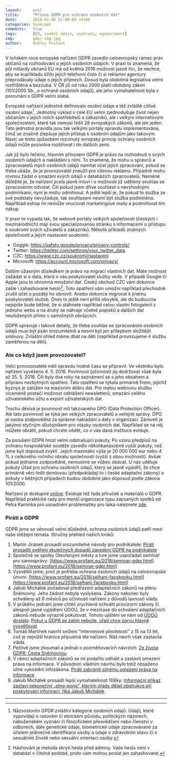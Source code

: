 ```yaml
---
layout:     post
title:      "Přínos GDPR pro ochranu osobních dat"
date:       2019-01-06 22:00:00 +0100
categories: Soukromí
comments:   true
tags:       [EU, osobní údaje, soukromí, egovernment]
img:        gdpr-img.jpg
author:     Ondřej Profant
---
```


V loňském roce evropské nařízení GDPR zavedlo celoevropský rámec práv občanů na rozhodování o jejich osobních údajích. V praxi to znamená, že půl miliardy občanů EU má od května 2018 možnost jasně říci, že nechce, aby se kupříkladu šířilo jejich telefonní číslo či si reklamní agentury přeprodávaly údaje o jejich příjmech. Dosud byla obdobná legislativa velmi roztříštěná a bezzubá. V ČR již od roku 2000 platil obdobný zákon (101/2000 Sb., o ochraně osobních údajů), ale jeho vymahatelnost byla v porovnání s GDPR velmi slabá.

<!--more-->

Evropské nařízení jednotně definovalo osobní údaje a též zvláště citlivé osobní údaje[^1]. Jednotný výklad v celé EU velmi zjednodušuje život nejen občanům v jejich rolích spotřebitelů a zákazníků, ale i velkým internetovým společnostem, které tak nemusí řešit 28 evropských zákonů, ale jen jeden. Tato jednotná pravidla jsou tak velkými portály opravdu implementována, čímž se značně zlepšuje jejich přístup k osobním údajům jako takovým. Navíc se tímto způsobem rozvinutý evropský princip ochrany osobních údajů může pozvolna rozšiřovat i do dalších zemí.

Jak již bylo řečeno, hlavním přínosem GDPR je právo na rozhodnutí o svých osobních údajích a nakládání s nimi. To znamená, že mohu u správců a zpracovatelů mých osobních údajů namítat účel jejich zpracování, pokud se třeba ukáže, že je provozovatel zneužil pro cílenou reklamu. Případně mohu rovnou žádat o smazání svých údajů v databázích zpracovatelů. Neméně důležité je, že nařízení zcela jasně mluví i o možnosti již udělený souhlas se zpracováním odvolat. Čili pokud jsem dříve souhlasil s nevýhodnými podmínkami, nyní je mohu odmítnout. A ještě lepší je, že pokud to služba ze své podstaty nevyžaduje, tak souhlasem nesmí být služba podmíněna. Například eshop mi nemůže vnucovat marketingové maily a podmiňovat tím nákup.

V praxi to vypadá tak, že webové portály velkých společností (českých i mezinárodních) mají svou specializovanou stránku s informacemi o přístupu k soukromí svých uživatelů a zákazníků. Několik příkladů známých společností a jejich nastavení soukromí:

* Goggle: https://safety.google/privacy/privacy-controls/
* Twitter: https://twitter.com/settings/your_twitter_data
* CZC: https://www.czc.cz/soukromi/nastaveni
* Microsoft: https://account.microsoft.com/privacy/

Dalším úžasným důsledkem je právo na migraci vlastních dat. Máte možnost zažádat si o data, která o vás poskytovatel služby vede. V případě Google či Apple jsou to ohromná množství dat. Český obchod CZC vám dokonce zašle i zahashované heslo[^2]. Toto opatření vám umožní například přechodně zrušit účet a později ho obnovit. Anebo dokonce migrovat k jinému poskytovateli služeb. Dnes to ještě není příliš obvyklé, ale do budoucna nejspíše bude běžné, že si stáhnete například celou vlastní fotogalerii z jednoho webu a na druhý se nahraje včetně popisků a dalších dat neuložených přímo v samotných obrázcích.

GDPR upravuje i takové detaily, že třeba souhlas se zpracováním osobních údajů musí být psán srozumitelně a nesmí být jen přílepkem složitější smlouvy. Zvláštní ohled máme dbát na děti (například provozujeme-li službu zaměřenou na děti).

### Ale co když jsem provozovatel?

Velcí provozovatelé měli opravdu hodně času se připravit. Ve věstníku bylo nařízení vyvěšeno 4. 5. 2016. Povinnost (účinnost) jej dodržovat však byla až 25. 5. 2018. Čili byly dva roky na seznámení se s jeho obsahem a přípravu nezbytných opatření. Tato opatření se týkala primárně firem, jejichž byznys je založen na masivním sběru dat. Pro malou webovou službu víceméně postačí možnost odhlášení newsletterů, smazání celého uživatelského účtu a export uživatelských dat.

Trochu děsivá je povinnost mít takzvaného DPO (Data Protection Officer). Ale tato povinnost se týká jen velkých zpracovatelů a veřejné správy. DPO je osoba zodpovědná za správné nakládání s daty v organizaci. Zároveň je jakýmsi styčným důstojníkem pro otázky osobních dat. Například se na něj můžete obrátit, pokud chcete vědět, co o vás daná instituce eviduje.

Za porušení GDPR hrozí velmi odstrašující pokuty. Po vzoru předpisů na ochranu hospodářské soutěže zavedlo několikanásobně vyšší pokuty, než jsme byli doposud zvyklí. Jejich maximální výše je 20 000 000 eur nebo 4 % z celkového ročního obratu společnosti (vyšší z obou možností). Avšak pokud jednáme zodpovědně, nemusíme se vůbec obávat. U nás uděluje pokuty Úřad pro ochranu osobních údajů, který se jasně vyjádřil, že chce primárně věci řešit domluvou (předpokládají to i české adaptační zákony) a pokuty v běžných případech budou obdobné jako doposud podle zákona 101/2000.

Nařízení je dostupné [online](http://www.privacy-regulation.eu). Existuje též řada příruček a materiálů o GDPR. Například praktické rady pro menší organizace typu zapsaných spolků od Petra Kamínka pro usnadnění problematiky pro laika naleznete [zde](https://sites.google.com/site/jaknagdpr/home).

### Piráti a GDPR

GDPR jsme se věnovali velmi důsledně, ochrana osobních údajů patří mezi naše stěžejní témata. Stručný přehled našich kroků:

1. Martin Jiránek prosadil srozumitelné návody pro podnikatele: [Piráti prosadili ověření skutečných dopadů zavedení GDPR na podnikatele ](https://www.pirati.cz/tiskove-zpravy/pirati-posoudili-vliv-gdpr-na-podnikatele.html)
2. Společně se spolky Otevřenými městy a Iure jsme uspořádali seminář pro samosprávy: [https://www.profant.eu/2018/seminar-gdpr.html](https://www.profant.eu/2018/seminar-gdpr.html) 
3. Vysvětlili jsme, proč je potřeba ochrana osobních údajů na celoevropské úrovni: [https://www.profant.eu/2018/selhani-facebooku.html](https://www.profant.eu/2018/selhani-facebooku.html)
4. Jakub Michálek požadoval předřazení adaptačních zákonů na plénu Sněmovny. Jeho žádost nebyla vyslyšena. Zákony nakonec byly schváleny až 6 měsíců po účinnosti nařízení z důvodů laxnosti vlády.
5. V průběhu jednání jsme chtěli zrychleně schválit provizorní zákony či alespoň jasné vyjádření ÚOOÚ, že v mezičase do schválení adaptačních zákonů nebude výrazně pokutovat. Tohoto ujištění se nám od [ÚOOÚ dostalo](https://www.uoou.cz/desatero-omylu/ds-4818/archiv=0&p1=4841):
[Pokut u GDPR se zatím nebojte, úřad chce zprvu hlavně vysvětlovat](https://www.podnikatel.cz/clanky/pokut-u-gdpr-se-zatim-nebojte-urad-chce-zprvu-hlavne-vysvetlovat/)
6. Tomáš Martínek navrhl snížení “internetové plnoletosti” z 15 na 13 let, což je nejnižší hranice přípustná dle nařízení. Náš návrh však zastavila vláda.
7. Pečlivě jsme zkoumali a jednali o pozměňovacích návrzích: [Ze života GDPR: Cesta Sněmovnou](https://www.profant.eu/2018/gdpr-ve-snemovne.html) 
8. V rámci adaptačních zákonů se mi podařilo odhalit a zastavit omezení práva na informace. V původním vládním návrhu bylo totiž obsaženo silné vykostění infozákona. [Piráti zabránili silnému omezení práva na informace ](https://www.pirati.cz/tiskove-zpravy/pirati-zabranili-silnemu-omezeni-prava-na-informace.html) 
9. Jakub Michálek prosadil lepší vymahatelnost 106ky: [Informační příkaz zastaví nekonečný „ping-pong“, kterým úřady dělají obstrukce při poskytování informací, říká Jakub Michálek](https://www.pirati.cz/tiskove-zpravy/tretim-ctenim-prosel-informacni-prikaz-konec-obstrukci-pri-psokytovani-informacim.html)

---

[^1]: Názvoslovím GPDR zvláštní kategorie osobních údajů. Údajů, které vypovídají o rasovém či etnickém původu, politických názorech, náboženském vyznání či filozofickém přesvědčení nebo členství v odborech, dále genetické údaje, biometrické údaje zpracovávané za účelem jedinečné identifikace osoby a údaje o zdravotním stavu či o sexuálním životě nebo sexuální orientaci osoby.

[^2]: Hashování je metoda skrytí hesla před adminy. Vaše heslo není v databázi v čitelné podobě, proto vám mohou poslat jen zahashované.
